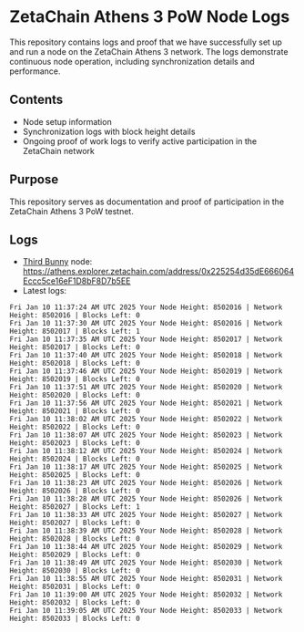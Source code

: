 # ZetaChain Athens 3 PoW Node Logs
This repository contains logs and proof that we have successfully set up and run a node on the ZetaChain Athens 3 network. The logs demonstrate continuous node operation, including synchronization details and performance.

## Contents
- Node setup information
- Synchronization logs with block height details
- Ongoing proof of work logs to verify active participation in the ZetaChain network

## Purpose
This repository serves as documentation and proof of participation in the ZetaChain Athens 3 PoW testnet.

## Logs

- [Third Bunny](https://thirdbunny.xyz/) node: https://athens.explorer.zetachain.com/address/0x225254d35dE666064Eccc5ce16eF1D8bF8D7b5EE
- Latest logs:
```
Fri Jan 10 11:37:24 AM UTC 2025 Your Node Height: 8502016 | Network Height: 8502016 | Blocks Left: 0
Fri Jan 10 11:37:30 AM UTC 2025 Your Node Height: 8502016 | Network Height: 8502017 | Blocks Left: 1
Fri Jan 10 11:37:35 AM UTC 2025 Your Node Height: 8502017 | Network Height: 8502017 | Blocks Left: 0
Fri Jan 10 11:37:40 AM UTC 2025 Your Node Height: 8502018 | Network Height: 8502018 | Blocks Left: 0
Fri Jan 10 11:37:46 AM UTC 2025 Your Node Height: 8502019 | Network Height: 8502019 | Blocks Left: 0
Fri Jan 10 11:37:51 AM UTC 2025 Your Node Height: 8502020 | Network Height: 8502020 | Blocks Left: 0
Fri Jan 10 11:37:56 AM UTC 2025 Your Node Height: 8502021 | Network Height: 8502021 | Blocks Left: 0
Fri Jan 10 11:38:02 AM UTC 2025 Your Node Height: 8502022 | Network Height: 8502022 | Blocks Left: 0
Fri Jan 10 11:38:07 AM UTC 2025 Your Node Height: 8502023 | Network Height: 8502023 | Blocks Left: 0
Fri Jan 10 11:38:12 AM UTC 2025 Your Node Height: 8502024 | Network Height: 8502024 | Blocks Left: 0
Fri Jan 10 11:38:17 AM UTC 2025 Your Node Height: 8502025 | Network Height: 8502025 | Blocks Left: 0
Fri Jan 10 11:38:23 AM UTC 2025 Your Node Height: 8502026 | Network Height: 8502026 | Blocks Left: 0
Fri Jan 10 11:38:28 AM UTC 2025 Your Node Height: 8502026 | Network Height: 8502027 | Blocks Left: 1
Fri Jan 10 11:38:33 AM UTC 2025 Your Node Height: 8502027 | Network Height: 8502027 | Blocks Left: 0
Fri Jan 10 11:38:39 AM UTC 2025 Your Node Height: 8502028 | Network Height: 8502028 | Blocks Left: 0
Fri Jan 10 11:38:44 AM UTC 2025 Your Node Height: 8502029 | Network Height: 8502029 | Blocks Left: 0
Fri Jan 10 11:38:49 AM UTC 2025 Your Node Height: 8502030 | Network Height: 8502030 | Blocks Left: 0
Fri Jan 10 11:38:55 AM UTC 2025 Your Node Height: 8502031 | Network Height: 8502031 | Blocks Left: 0
Fri Jan 10 11:39:00 AM UTC 2025 Your Node Height: 8502032 | Network Height: 8502032 | Blocks Left: 0
Fri Jan 10 11:39:05 AM UTC 2025 Your Node Height: 8502033 | Network Height: 8502033 | Blocks Left: 0
```
